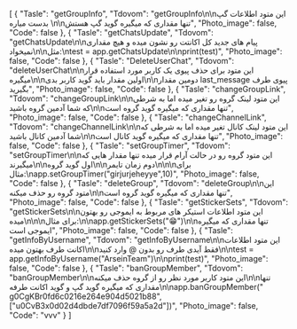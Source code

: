 [
  {
    "Tasle": "getGroupInfo",
    "Tdovom": "getGroupInfo\n\nاین متود اطلاعات گپ بدست میاره \n\nتنها مقداری که میگیره گوید گپ هستش",
    "Photo_image": false,
    "Code": false
  },
  {
    "Tasle": "getChatsUpdate",
    "Tdovom": "getChatsUpdate\n\nپیام های جدید کل اکانتت رو نشون میده و هیچ مقداری نمیخواد\n\nمثل:\ntest = app.getChatsUpdate\n\nprint(test)",
    "Photo_image": false,
    "Code": false
  },
  {
    "Tasle": "DeleteUserChat",
    "Tdovom": "deleteUserChat\n\nاین متود برای حذف پیوی یک کاربر مورد استفاده قرار میگیره\n\nاولین مقدار باید گوید کاربر بدی\n\nدومین مقدار last_message پیوی طرف بگیرید",
    "Photo_image": false,
    "Code": false
  },
  {
    "Tasle": "changeGroupLink",
    "Tdovom": "changeGroupLink\n\nاین متود لینک گروه رو تغیر میده اما به شرطی که شما آدمین گروه باشید\n\nتنها مقداری که میگیره گوید گروه است",
    "Photo_image": false,
    "Code": false
  },
  {
    "Tasle": "changeChannelLink",
    "Tdovom": "changeChannelLink\n\nاین متود لینک کانال تغیر میده اما به شرطی که شما آدمین کانال باشید\n\nتنها مقداری که میگیره گوید کانال است",
    "Photo_image": false,
    "Code": false
  },
  {
    "Tasle": "setGroupTimer",
    "Tdovom": "setGroupTimer\n\nاین متود گروه رو در حالت آرام قرار میده تنها مقدار هایی که میگیرند\n\nاول گوید گروه\n\nدوم زمان تایمر\n\n\nبرای مثال:\napp.setGroupTimer(\"girjurjeheyye\",10)",
    "Photo_image": false,
    "Code": false
  },
  {
    "Tasle": "deleteGroup",
    "Tdovom": "deleteGroup\n\nاین متود گروه رو حذف میکنه\n\nتنها مقداری که میگیره گوید گروه است",
    "Photo_image": false,
    "Code": false
  },
  {
    "Tasle": "getStickerSets",
    "Tdovom": "getStickerSets\n\nاین متود اطلاعات استیکر های مربوط به ایموجی رو بهتون میده\n\n\nبرای مثال:\n\napp.getStickerSets(\"😁\")\n\nتنها مقداری که میگیره ایموجی است",
    "Photo_image": false,
    "Code": false
  },
  {
    "Tasle": "getInfoByUsername",
    "Tdovom": "getInfoByUsername\n\nاین متود اطلاعات اکانت طرف بهتون میده\n\nفقط آیدی طرف رو بدون @ وارد کنید\n\ntest = app.getInfoByUsername(\"ArseinTeam\")\n\nprint(test)",
    "Photo_image": false,
    "Code": false
  },
  {
    "Tasle": "banGroupMember",
    "Tdovom": "banGroupMember\n\nاین متود کاربر مورد نظر رو از گروه حذف میکنه\n\nتنها مقداری که میگیره گوید گپ و گوید اکانت طرفه\n\napp.banGroupMember(\" g0CgKBr0fd6c0216e264e904d5021b88\", [\"u0CvB3x0d02d4dbde7df7096f59a5a2d\"])",
    "Photo_image": false,
    "Code": "vvv"
  }
]

